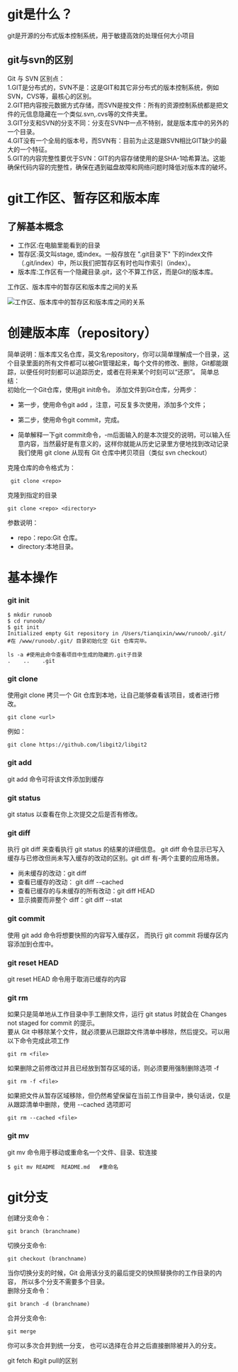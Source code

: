 # git是什么？
  git是开源的分布式版本控制系统，用于敏捷高效的处理任何大小项目
  ## git与svn的区别
  Git 与 SVN 区别点：    
  1.GIT是分布式的，SVN不是：这是GIT和其它非分布式的版本控制系统，例如SVN，CVS等，最核心的区别。   
  2.GIT把内容按元数据方式存储，而SVN是按文件：所有的资源控制系统都是把文件的元信息隐藏在一个类似.svn,.cvs等的文件夹里。   
  3.GIT分支和SVN的分支不同：分支在SVN中一点不特别，就是版本库中的另外的一个目录。   
  4.GIT没有一个全局的版本号，而SVN有：目前为止这是跟SVN相比GIT缺少的最大的一个特征。   
  5.GIT的内容完整性要优于SVN：GIT的内容存储使用的是SHA-1哈希算法。这能确保代码内容的完整性，确保在遇到磁盘故障和网络问题时降低对版本库的破坏。
# git工作区、暂存区和版本库
  ## 了解基本概念
  - 工作区:在电脑里能看到的目录    
  - 暂存区:英文叫stage, 或index。一般存放在 ".git目录下" 下的index文件     （.git/index）中，所以我们把暂存区有时也叫作索引（index）。      
  - 版本库:工作区有一个隐藏目录.git，这个不算工作区，而是Git的版本库。

  工作区、版本库中的暂存区和版本库之间的关系

  ![工作区、版本库中的暂存区和版本库之间的关系](http://www.runoob.com/wp-content/uploads/2015/02/1352126739_7909.jpg)
# 创建版本库（repository）
简单说明：版本库又名仓库，英文名repository，你可以简单理解成一个目录，这个目录里面的所有文件都可以被Git管理起来，每个文件的修改、删除，Git都能跟踪，以便任何时刻都可以追踪历史，或者在将来某个时刻可以“还原”。
简单总结：    
初始化一个Git仓库，使用git init命令。
添加文件到Git仓库，分两步：
- 第一步，使用命令git add <file>，注意，可反复多次使用，添加多个文件；
+ 第二步，使用命令git commit，完成。    
* 简单解释一下git commit命令，-m后面输入的是本次提交的说明，可以输入任意内容，当然最好是有意义的，这样你就能从历史记录里方便地找到改动记录
我们使用 git clone 从现有 Git 仓库中拷贝项目（类似 svn checkout）   

克隆仓库的命令格式为：  
    
     git clone <repo>
克隆到指定的目录

    git clone <repo> <directory>

参数说明：  
- repo：repo:Git 仓库。
- directory:本地目录。
# 基本操作
### git init
    $ mkdir runoob
    $ cd runoob/
    $ git init
    Initialized empty Git repository in /Users/tianqixin/www/runoob/.git/
    #在 /www/runoob/.git/ 目录初始化空 Git 仓库完毕。

    ls -a #使用此命令查看项目中生成的隐藏的.git子目录
    .    ..    .git
### git clone
使用git clone 拷贝一个 Git 仓库到本地，让自己能够查看该项目，或者进行修改。

    git clone <url>
例如：

    git clone https://github.com/libgit2/libgit2
### git add 
git add 命令可将该文件添加到缓存
### git status
git status 以查看在你上次提交之后是否有修改。
### git diff
执行 git diff 来查看执行 git status 的结果的详细信息。
git diff 命令显示已写入缓存与已修改但尚未写入缓存的改动的区别。git diff 有-两个主要的应用场景。
- 尚未缓存的改动：git diff
- 查看已缓存的改动： git diff --cached
- 查看已缓存的与未缓存的所有改动：git diff HEAD
- 显示摘要而非整个 diff：git diff --stat
### git commit
使用 git add 命令将想要快照的内容写入缓存区， 而执行 git commit 将缓存区内容添加到仓库中。
### git reset HEAD
git reset HEAD 命令用于取消已缓存的内容
### git rm
如果只是简单地从工作目录中手工删除文件，运行 git status 时就会在 Changes not staged for commit 的提示。   
要从 Git 中移除某个文件，就必须要从已跟踪文件清单中移除，然后提交。可以用以下命令完成此项工作 

    git rm <file>
如果删除之前修改过并且已经放到暂存区域的话，则必须要用强制删除选项 -f

    git rm -f <file>
如果把文件从暂存区域移除，但仍然希望保留在当前工作目录中，换句话说，仅是从跟踪清单中删除，使用 --cached 选项即可    

    git rm --cached <file>
### git mv
git mv 命令用于移动或重命名一个文件、目录、软连接

    $ git mv README  README.md   #重命名
# git分支
创建分支命令：

    git branch (branchname)
切换分支命令:

    git checkout (branchname)
当你切换分支的时候，Git 会用该分支的最后提交的快照替换你的工作目录的内容， 所以多个分支不需要多个目录。    
删除分支命令：

    git branch -d (branchname)
合并分支命令:

    git merge 
你可以多次合并到统一分支， 也可以选择在合并之后直接删除被并入的分支。

git fetch 和git pull的区别
